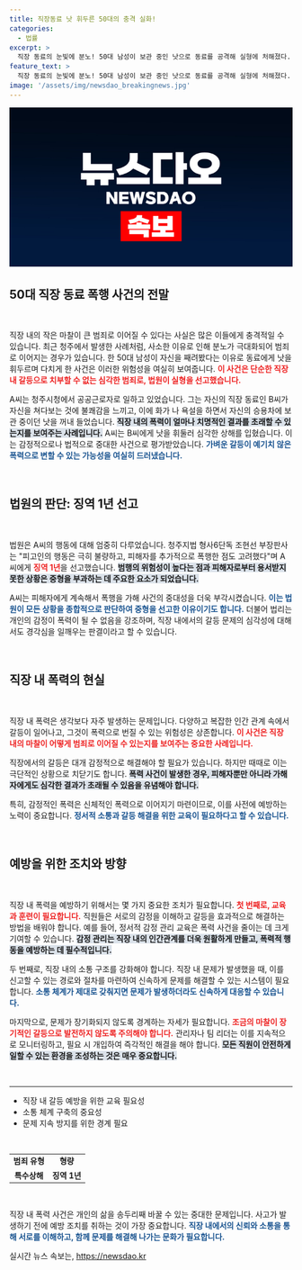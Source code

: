 ```yaml
---
title: 직장동료 낫 휘두른 50대의 충격 실화!
categories:
  - 법률
excerpt: >
  직장 동료의 눈빛에 분노! 50대 남성이 보관 중인 낫으로 동료를 공격해 실형에 처해졌다. 특수상해로 1년을 선고받은 A씨의 충격적인 사건, 그 이면에 숨겨진 진실은?
feature_text: >
  직장 동료의 눈빛에 분노! 50대 남성이 보관 중인 낫으로 동료를 공격해 실형에 처해졌다. 특수상해로 1년을 선고받은 A씨의 충격적인 사건, 그 이면에 숨겨진 진실은?
image: '/assets/img/newsdao_breakingnews.jpg'
---
```


<p><img src="/assets/img/newsdao_breakingnews.jpg" alt="koreaapp 속보" /></p>

<h2 data-ke-size="size26">50대 직장 동료 폭행 사건의 전말</h2>

<p data-ke-size="size16">&nbsp;</p>

<p>직장 내의 작은 마찰이 큰 범죄로 이어질 수 있다는 사실은 많은 이들에게 충격적일 수 있습니다. 최근 청주에서 발생한 사례처럼, 사소한 이유로 인해 분노가 극대화되어 범죄로 이어지는 경우가 있습니다. 한 50대 남성이 자신을 째려봤다는 이유로 동료에게 낫을 휘두르며 다치게 한 사건은 이러한 위험성을 여실히 보여줍니다. <b><span style="color: #ee2323;">이 사건은 단순한 직장 내 갈등으로 치부할 수 없는 심각한 범죄로, 법원이 실형을 선고했습니다.</span></b> </p>

<p>A씨는 청주시청에서 공공근로자로 일하고 있었습니다. 그는 자신의 직장 동료인 B씨가 자신을 쳐다보는 것에 불쾌감을 느끼고, 이에 화가 나 욕설을 하면서 자신의 승용차에 보관 중이던 낫을 꺼내 들었습니다. <b><span style="background-color: #21538527;">직장 내의 폭력이 얼마나 치명적인 결과를 초래할 수 있는지를 보여주는 사례입니다.</span></b> A씨는 B씨에게 낫을 휘둘러 심각한 상해를 입혔습니다. 이는 감정적으로나 법적으로 중대한 사건으로 평가받았습니다. <b><span style="color: #1a5490;">가벼운 갈등이 예기치 않은 폭력으로 변할 수 있는 가능성을 여실히 드러냈습니다.</span></b> </p>

<p data-ke-size="size16">&nbsp;</p>

<h2 data-ke-size="size26">법원의 판단: 징역 1년 선고</h2>

<p data-ke-size="size16">&nbsp;</p>

<p>법원은 A씨의 행동에 대해 엄중히 다루었습니다. 청주지법 형사6단독 조현선 부장판사는 "피고인의 행동은 극히 불량하고, 피해자를 추가적으로 폭행한 점도 고려했다"며 A씨에게 <b><span style="color: #ee2323;">징역 1년</span></b>을 선고했습니다. <b><span style="background-color: #21538527;">범행의 위험성이 높다는 점과 피해자로부터 용서받지 못한 상황은 중형을 부과하는 데 주요한 요소가 되었습니다.</span></b> </p>

<p>A씨는 피해자에게 계속해서 폭행을 가해 사건의 중대성을 더욱 부각시켰습니다. <b><span style="color: #1a5490;">이는 법원이 모든 상황을 종합적으로 판단하여 중형을 선고한 이유이기도 합니다.</span></b> 더불어 법리는 개인의 감정이 폭력이 될 수 없음을 강조하며, 직장 내에서의 갈등 문제의 심각성에 대해서도 경각심을 일깨우는 판결이라고 할 수 있습니다.</p>

<p data-ke-size="size16">&nbsp;</p>

<h2 data-ke-size="size26">직장 내 폭력의 현실</h2>

<p data-ke-size="size16">&nbsp;</p>

<p>직장 내 폭력은 생각보다 자주 발생하는 문제입니다. 다양하고 복잡한 인간 관계 속에서 갈등이 일어나고, 그것이 폭력으로 번질 수 있는 위험성은 상존합니다. <b><span style="color: #ee2323;">이 사건은 직장 내의 마찰이 어떻게 범죄로 이어질 수 있는지를 보여주는 중요한 사례입니다.</span></b> </p>

<p>직장에서의 갈등은 대개 감정적으로 해결해야 할 필요가 있습니다. 하지만 때때로 이는 극단적인 상황으로 치닫기도 합니다. <b><span style="background-color: #21538527;">폭력 사건이 발생한 경우, 피해자뿐만 아니라 가해자에게도 심각한 결과가 초래될 수 있음을 유념해야 합니다.</span></b> </p>

<p>특히, 감정적인 폭력은 신체적인 폭력으로 이어지기 마련이므로, 이를 사전에 예방하는 노력이 중요합니다. <b><span style="color: #1a5490;">정서적 소통과 갈등 해결을 위한 교육이 필요하다고 할 수 있습니다.</span></b> </p>

<p data-ke-size="size16">&nbsp;</p>

<h2 data-ke-size="size26">예방을 위한 조치와 방향</h2>

<p data-ke-size="size16">&nbsp;</p>

<p>직장 내 폭력을 예방하기 위해서는 몇 가지 중요한 조치가 필요합니다. <b><span style="color: #ee2323;">첫 번째로, 교육과 훈련이 필요합니다.</span></b> 직원들은 서로의 감정을 이해하고 갈등을 효과적으로 해결하는 방법을 배워야 합니다. 예를 들어, 정서적 감정 관리 교육은 폭력 사건을 줄이는 데 크게 기여할 수 있습니다. <b><span style="background-color: #21538527;">감정 관리는 직장 내의 인간관계를 더욱 원활하게 만들고, 폭력적 행동을 예방하는 데 필수적입니다.</span></b> </p>

<p>두 번째로, 직장 내의 소통 구조를 강화해야 합니다. 직장 내 문제가 발생했을 때, 이를 신고할 수 있는 경로와 절차를 마련하여 신속하게 문제를 해결할 수 있는 시스템이 필요합니다. <b><span style="color: #1a5490;">소통 체계가 제대로 갖춰지면 문제가 발생하더라도 신속하게 대응할 수 있습니다.</span></b> </p>

<p>마지막으로, 문제가 장기화되지 않도록 경계하는 자세가 필요합니다. <b><span style="color: #ee2323;">조금의 마찰이 장기적인 갈등으로 발전하지 않도록 주의해야 합니다.</span></b> 관리자나 팀 리더는 이를 지속적으로 모니터링하고, 필요 시 개입하여 즉각적인 해결을 해야 합니다. <b><span style="background-color: #21538527;">모든 직원이 안전하게 일할 수 있는 환경을 조성하는 것은 매우 중요합니다.</span></b> </p>

<p data-ke-size="size16">&nbsp;</p>

<hr />

<ul>
    <li>직장 내 갈등 예방을 위한 교육 필요성</li>
    <li>소통 체계 구축의 중요성</li>
    <li>문제 지속 방지를 위한 경계 필요</li>
</ul>

<p data-ke-size="size16">&nbsp;</p>

<table>
    <tr>
        <td style="text-align: center; height: 17px;"><b>범죄 유형</b></td>
        <td style="text-align: center; height: 17px;"><b>형량</b></td>
    </tr>
    <tr>
        <td style="text-align: center; height: 17px;"><b>특수상해</b></td>
        <td style="text-align: center; height: 17px;"><b>징역 1년</b></td>
    </tr>
</table>

<p data-ke-size="size16">&nbsp;</p>

<p>직장 내 폭력 사건은 개인의 삶을 송두리째 바꿀 수 있는 중대한 문제입니다. 사고가 발생하기 전에 예방 조치를 취하는 것이 가장 중요합니다. <b><span style="color: #1a5490;">직장 내에서의 신뢰와 소통을 통해 서로를 이해하고, 함께 문제를 해결해 나가는 문화가 필요합니다.</span></b></p>
실시간 뉴스 속보는, <a href="https://newsdao.kr" rel="dofollow">https://newsdao.kr</a>


